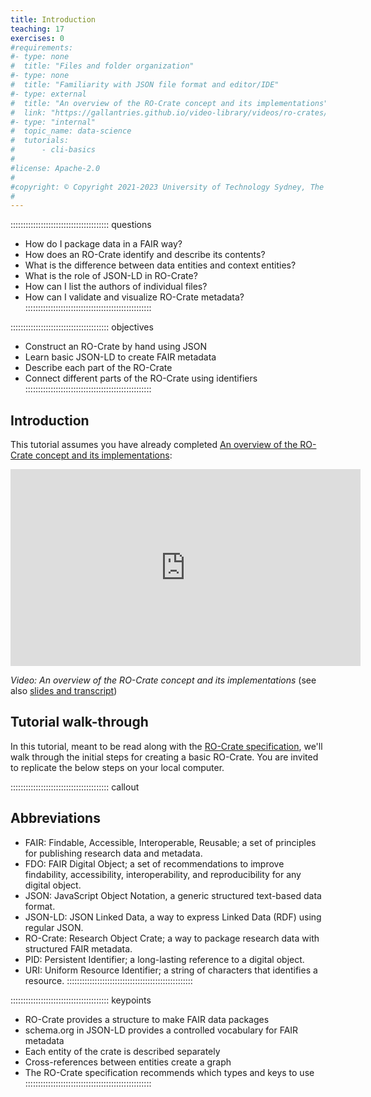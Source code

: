 ```yaml
---
title: Introduction
teaching: 17
exercises: 0
#requirements:
#- type: none
#  title: "Files and folder organization"
#- type: none
#  title: "Familiarity with JSON file format and editor/IDE"
#- type: external
#  title: "An overview of the RO-Crate concept and its implementations"
#  link: "https://gallantries.github.io/video-library/videos/ro-crates/intro/slides/"
#- type: "internal"
#  topic_name: data-science
#  tutorials:
#      - cli-basics
#
#license: Apache-2.0
#
#copyright: © Copyright 2021-2023 University of Technology Sydney, The University of Manchester UK and RO-Crate contributors
#
---
```


::::::::::::::::::::::::::::::::::::::: questions
- How do I package data in a FAIR way?
- How does an RO-Crate identify and describe its contents?
- What is the difference between data entities and context entities?
- What is the role of JSON-LD in RO-Crate?
- How can I list the authors of individual files?
- How can I validate and visualize RO-Crate metadata?
::::::::::::::::::::::::::::::::::::::::::::::::::

::::::::::::::::::::::::::::::::::::::: objectives
- Construct an RO-Crate by hand using JSON
- Learn basic JSON-LD to create FAIR metadata
- Describe each part of the RO-Crate
- Connect different parts of the RO-Crate using identifiers
::::::::::::::::::::::::::::::::::::::::::::::::::


## Introduction

This tutorial assumes you have already completed
[An overview of the RO-Crate concept and its implementations](https://gallantries.github.io/video-library/videos/ro-crates/intro/slides/):

<iframe width="560" height="315" src="https://www.youtube-nocookie.com/embed/5GYdN5B1tc8" title="YouTube video player" frameborder="0" allow="accelerometer; autoplay; clipboard-write; encrypted-media; gyroscope; picture-in-picture" allowfullscreen>
  <a href="https://www.youtube.com/watch?v=5GYdN5B1tc8"><img src="https://i.ytimg.com/vi/5GYdN5B1tc8/maxresdefault.jpg" alt="An overview of the RO-Crate concept and its implementations" />
</iframe>

_Video: An overview of the RO-Crate concept and its implementations_ (see also [slides and transcript](https://doi.org/10.5281/zenodo.7828632))


## Tutorial walk-through

In this tutorial, meant to be read along with the [RO-Crate specification](https://www.researchobject.org/ro-crate/1.2/),
we'll walk through the initial steps for creating a basic RO-Crate.
You are invited to replicate the below steps on your local computer.

::::::::::::::::::::::::::::::::::::::: callout
## Abbreviations
- FAIR: Findable, Accessible, Interoperable, Reusable; a set of principles for publishing research data and metadata.
- FDO: FAIR Digital Object; a set of recommendations to improve findability, accessibility, interoperability, and reproducibility for any digital object.
- JSON: JavaScript Object Notation, a generic structured text-based data format.
- JSON-LD: JSON Linked Data, a way to express Linked Data (RDF) using regular JSON.
- RO-Crate: Research Object Crate; a way to package research data with structured FAIR metadata.
- PID: Persistent Identifier; a long-lasting reference to a digital object.
- URI: Uniform Resource Identifier; a string of characters that identifies a resource.
::::::::::::::::::::::::::::::::::::::::::::::::::

::::::::::::::::::::::::::::::::::::::: keypoints
- RO-Crate provides a structure to make FAIR data packages
- schema.org in JSON-LD provides a controlled vocabulary for FAIR metadata
- Each entity of the crate is described separately
- Cross-references between entities create a graph
- The RO-Crate specification recommends which types and keys to use
::::::::::::::::::::::::::::::::::::::::::::::::::
